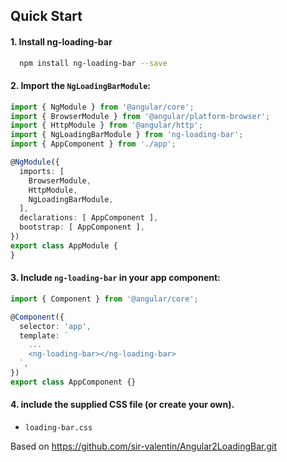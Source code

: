 ## Quick Start

#### 1. Install ng-loading-bar
```bash
  npm install ng-loading-bar --save
```

#### 2. Import the `NgLoadingBarModule`:

```ts
import { NgModule } from '@angular/core';
import { BrowserModule } from '@angular/platform-browser';
import { HttpModule } from '@angular/http';
import { NgLoadingBarModule } from 'ng-loading-bar';
import { AppComponent } from './app';

@NgModule({
  imports: [
    BrowserModule,
    HttpModule,
    NgLoadingBarModule,
  ],
  declarations: [ AppComponent ],
  bootstrap: [ AppComponent ],
})
export class AppModule {
}

```

#### 3. Include `ng-loading-bar` in your app component:

```ts
import { Component } from '@angular/core';

@Component({
  selector: 'app',
  template: `
    ...
    <ng-loading-bar></ng-loading-bar>
  `,
})
export class AppComponent {}

```

#### 4. include the supplied CSS file (or create your own).
  - `loading-bar.css`
  
  
Based on https://github.com/sir-valentin/Angular2LoadingBar.git
